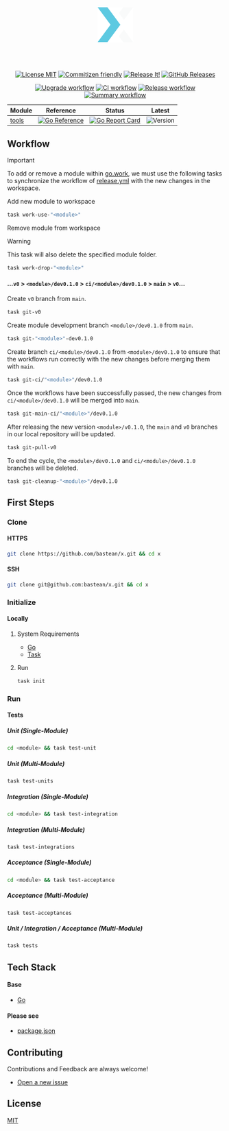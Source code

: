 <h1 align="center">

<!-- [![README Logo](https://raw.githubusercontent.com/bastean/x/main/assets/readme/logo.png)](https://github.com/bastean) -->

[![README Logo](assets/readme/logo.png)](https://github.com/bastean/x)

</h1>

<br />

<div align="center">

[![License MIT](https://img.shields.io/badge/license-MIT-blue.svg)](LICENSE)
[![Commitizen friendly](https://img.shields.io/badge/commitizen-friendly-brightgreen.svg)](https://github.com/commitizen/cz-cli)
[![Release It!](https://img.shields.io/badge/%F0%9F%93%A6%F0%9F%9A%80-release--it-orange.svg)](https://github.com/release-it/release-it)
[![GitHub Releases](https://img.shields.io/github/v/release/bastean/x?label=summary)](https://github.com/bastean/x/releases)

</div>

<div align="center">

[![Upgrade workflow](https://github.com/bastean/x/actions/workflows/upgrade.yml/badge.svg)](https://github.com/bastean/x/actions/workflows/upgrade.yml)
[![CI workflow](https://github.com/bastean/x/actions/workflows/ci.yml/badge.svg)](https://github.com/bastean/x/actions/workflows/ci.yml)
[![Release workflow](https://github.com/bastean/x/actions/workflows/release.yml/badge.svg)](https://github.com/bastean/x/actions/workflows/release.yml)
[![Summary workflow](https://github.com/bastean/x/actions/workflows/summary.yml/badge.svg)](https://github.com/bastean/x/actions/workflows/summary.yml)

</div>

<div align="center">

| Module         | Reference                                                                                                                 | Status                                                                                                                                     | Latest                                                                                    |
| -------------- | ------------------------------------------------------------------------------------------------------------------------- | ------------------------------------------------------------------------------------------------------------------------------------------ | ----------------------------------------------------------------------------------------- |
| [tools](tools) | [![Go Reference](https://pkg.go.dev/badge/github.com/bastean/x/tools.svg)](https://pkg.go.dev/github.com/bastean/x/tools) | [![Go Report Card](https://goreportcard.com/badge/github.com/bastean/x/tools)](https://goreportcard.com/report/github.com/bastean/x/tools) | ![Version](https://img.shields.io/github/v/tag/bastean/x?filter=tools%2Fv*&label=release) |

</div>

## Workflow

> [!IMPORTANT]
> To add or remove a module within [go.work](go.work), we must use the following tasks to synchronize the workflow of [release.yml](.github/workflows/release.yml) with the new changes in the workspace.

Add new module to workspace

```bash
task work-use-"<module>"
```

Remove module from workspace

> [!WARNING]
> This task will also delete the specified module folder.

```bash
task work-drop-"<module>"
```

#### ...`v0` > `<module>/dev0.1.0` > `ci/<module>/dev0.1.0` > `main` > `v0`...

Create `v0` branch from `main`.

```bash
task git-v0
```

Create module development branch `<module>/dev0.1.0` from `main`.

```bash
task git-"<module>"-dev0.1.0
```

Create branch `ci/<module>/dev0.1.0` from `<module>/dev0.1.0` to ensure that the workflows run correctly with the new changes before merging them with `main`.

```bash
task git-ci/"<module>"/dev0.1.0
```

Once the workflows have been successfully passed, the new changes from `ci/<module>/dev0.1.0` will be merged into `main`.

```bash
task git-main-ci/"<module>"/dev0.1.0
```

After releasing the new version `<module>/v0.1.0`, the `main` and `v0` branches in our local repository will be updated.

```bash
task git-pull-v0
```

To end the cycle, the `<module>/dev0.1.0` and `ci/<module>/dev0.1.0` branches will be deleted.

```bash
task git-cleanup-"<module>"/dev0.1.0
```

## First Steps

### Clone

#### HTTPS

```bash
git clone https://github.com/bastean/x.git && cd x
```

#### SSH

```bash
git clone git@github.com:bastean/x.git && cd x
```

### Initialize

#### Locally

1. System Requirements

   - [Go](https://go.dev/doc/install)
   - [Task](https://taskfile.dev/installation)

2. Run

   ```bash
   task init
   ```

### Run

#### Tests

##### Unit (Single-Module)

```bash
cd <module> && task test-unit
```

##### Unit (Multi-Module)

```bash
task test-units
```

##### Integration (Single-Module)

```bash
cd <module> && task test-integration
```

##### Integration (Multi-Module)

```bash
task test-integrations
```

##### Acceptance (Single-Module)

```bash
cd <module> && task test-acceptance
```

##### Acceptance (Multi-Module)

```bash
task test-acceptances
```

##### Unit / Integration / Acceptance (Multi-Module)

```bash
task tests
```

## Tech Stack

#### Base

- [Go](https://go.dev)

#### Please see

- [package.json](package.json)

## Contributing

Contributions and Feedback are always welcome!

- [Open a new issue](https://github.com/bastean/x/issues/new/choose)

## License

[MIT](LICENSE)
